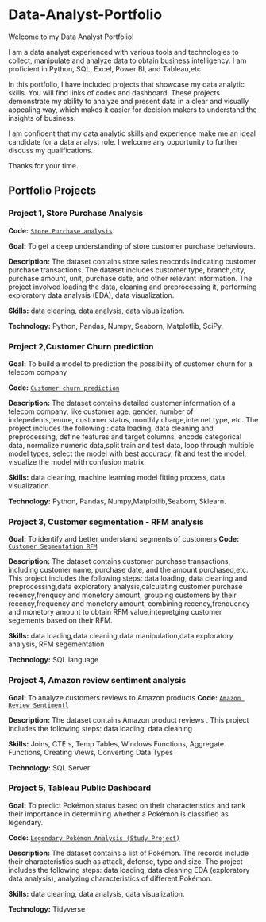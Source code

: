# Data-Analyst-Portfolio

Welcome to my Data Analyst Portfolio!

I am a data analyst experienced with various tools and technologies to collect, manipulate and analyze data to obtain business intelligency. I am proficient in Python, SQL, Excel, Power BI, and Tableau,etc.

In this portfolio, I have included projects that showcase my data analytic skills. You will find links of codes and dashboard. These projects demonstrate my ability to analyze and present data in a clear and visually appealing way, which makes it easier for decision makers to understand the insights of business.

I am confident that my data analytic skills and experience make me an ideal candidate for a data analyst role.  I welcome any opportunity to further discuss my qualifications.

Thanks for your time.

## Portfolio Projects

### Project 1, Store Purchase Analysis
**Code:** [`Store Purchase analysis`](https://github.com/terrytning/Portfolio-Projects/blob/main/Store%20Purchase%20Analysis.ipynb)


**Goal:** To get a deep understanding of store customer purchase behaviours.

**Description:** The dataset contains store sales reocords indicating customer purchase transactions. The dataset includes customer type, branch,city, purchase amount, unit, purchase date,  and other relevant information. The project involved loading the data, cleaning and preprocessing it, performing exploratory data analysis (EDA), data visualization.

**Skills:** data cleaning, data analysis, data visualization.

**Technology:** Python, Pandas, Numpy, Seaborn, Matplotlib, SciPy.


### Project 2,Customer Churn prediction

**Goal:** To build a model to prediction the possibility of customer churn for a telecom company

**Code:** [`Customer churn prediction`](https://github.com/terrytning/Portfolio-Projects/blob/946ae39dec0d72644fdecf518fdc71db51bef261/Customer%20Churn%20Prediction%20Model.ipynb)


**Description:** The dataset contains detailed customer information of a telecom company, like customer age, gender, number of indepedents,tenure, customer status, monthly charge,internet type, etc. The project includes the following : data loading, data cleaning and preprocessing, define features and target columns, encode categorical data, normalize numeric data,split train and test data, loop through multiple model types, select the model with best accuracy, fit and test the model, visualize the model with confusion matrix. 

**Skills:** data cleaning, machine learning model fitting process, data visualization.

**Technology:** Python, Pandas, Numpy,Matplotlib,Seaborn, Sklearn.


### Project 3, Customer segmentation - RFM analysis

**Goal:** To identify and better understand segments of customers 
**Code:** [`Customer Segmentation RFM`](https://github.com/terrytning/Portfolio-Projects/blob/946ae39dec0d72644fdecf518fdc71db51bef261/Data%20Analysis.sql)

**Description:** The dataset contains customer purchase transactions, including customer name, purchase date, and the amount purchased,etc. This project includes the following steps: data loading, data cleaning and preprocessing,data exploratory analysis,calculating customer purchase recency,frenqucy and monetory amount, grouping customers by their recency,frequency and monetory amount, combining recency,frenquency and monetory amount to obtain RFM value,intepretging customer segements based on their RFM.

**Skills:** data loading,data cleaning,data manipulation,data exploratory analysis, RFM segementation

**Technology:** SQL language

### Project 4, Amazon review sentiment analysis
**Goal:** To analyze customers reviews to Amazon products
**Code:** [`Amazon Review Sentimentl`](https://github.com/terrytning/Portfolio-Projects/blob/946ae39dec0d72644fdecf518fdc71db51bef261/sentiment%20analysis%20on%20Amazon%20reviews%20(1).ipynb)

**Description:** The dataset contains Amazon product reviews . This project includes the following steps: data loading, data cleaning 


**Skills:** Joins, CTE's, Temp Tables, Windows Functions, Aggregate Functions, Creating Views, Converting Data Types

**Technology:** SQL Server


### Project 5, Tableau Public Dashboard

**Goal:** To predict Pokémon status based on their characteristics and rank their importance in determining whether a Pokémon is classified as legendary.

**Code:** [`Legendary Pokémon Analysis (Study Project)`](https://github.com/terry/PortfolioProjects/blob/main/Legendary%20Pok%C3%A9mon%20Analysis.ipynb)

**Description:** The dataset contains a list of  Pokémon.  The records include their characteristics such as attack, defense, type and size. The project includes the following steps: data loading, data cleaning EDA (exploratory data analysis), analyzing characteristics of different Pokémon.

**Skills:** data cleaning, data analysis, data visualization.

**Technology:** Tidyverse 
